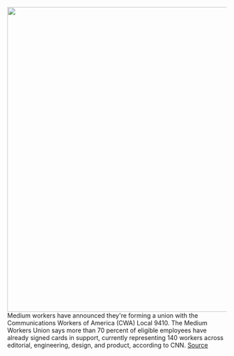 <img src='https://cdn.vox-cdn.com/thumbor/gCCSMkSGTnjEFMGJvKRuAw42oXw=/0x0:1621x936/1200x800/filters:focal(682x339:940x597)/cdn.vox-cdn.com/uploads/chorus_image/image/68805785/MWU_Group_Photo.0.jpg' width='700px' /><br/>
Medium workers have announced they're forming a union with the Communications Workers of America (CWA) Local 9410. The Medium Workers Union says more than 70 percent of eligible employees have already signed cards in support, currently representing 140 workers across editorial, engineering, design, and product, according to CNN.
<a href='https://www.theverge.com/2021/2/11/22278684/medium-union-unionizing-communications-workers-america'> Source <a/>